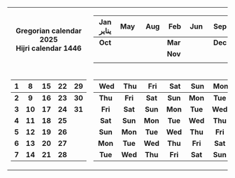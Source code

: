 <table>
<tr><td align="center">
<b>Gregorian calendar 2025 <br>
Hijri calendar 1446</b>

</td><td>
  
|&nbsp;Jan&nbsp;<br>&nbsp;يناير&nbsp;|May&nbsp;|&nbsp;Aug|&nbsp;Feb|&nbsp;Jun&nbsp;|&nbsp;Sep&nbsp;|&nbsp;Apr&nbsp;|
|:---:|:---:|:---:|:---:|:---:|:---:|:---:|
|<b>Oct</b>|   |   |<b>Mar</b>|   |<b>Dec</b>|<b>Jul</b>|
|   |   |   |<b>Nov</b>|   |   |   |
|   |   |   |   |   |   |   |


</td></tr>

<tr><td>

|1|8|15|22|29|
|:---:|:---:|:---:|:---:|:---:|
|<b>2</b>|<b>9</b>|<b>16</b>|<b>23</b>|<b>30</b>|
|<b>3</b>|<b>10</b>|<b>17</b>|<b>24</b>|<b>31</b>|
|<b>4</b>|<b>11</b>|<b>18</b>|<b>25</b>|  |
|<b>5</b>|<b>12</b>|<b>19</b>|<b>26</b>|  |
|<b>6</b>|<b>13</b>|<b>20</b>|<b>27</b>|  |
|<b>7</b>|<b>14</b>|<b>21</b>|<b>28</b>|  |

</td><td>

|&nbsp;Wed|&nbsp;Thu|&nbsp;Fri|&nbsp;Sat|&nbsp;Sun|&nbsp;Mon|&nbsp;Tue|
|:---:|:---:|:---:|:---:|:---:|:---:|:---:|
|<b>Thu</b>|<b>Fri</b>|<b>Sat</b>|<b>Sun</b>|<b>Mon</b>|<b>Tue</b>|<b>Wed</b>|
|<b>Fri</b>|<b>Sat</b>|<b>Sun</b>|<b>Mon</b>|<b>Tue</b>|<b>Wed</b>|<b>Thu</b>|
|<b>Sat</b>|<b>Sun</b>|<b>Mon</b>|<b>Tue</b>|<b>Wed</b>|<b>Thu</b>|<b>Fri</b>|
|<b>Sun</b>|<b>Mon</b>|<b>Tue</b>|<b>Wed</b>|<b>Thu</b>|<b>Fri</b>|<b>Sat</b>|
|<b>Mon</b>|<b>Tue</b>|<b>Wed</b>|<b>Thu</b>|<b>Fri</b>|<b>Sat</b>|<b>Sun</b>|
|<b>Tue</b>|<b>Wed</b>|<b>Thu</b>|<b>Fri</b>|<b>Sat</b>|<b>Sun</b>|<b>Mon</b>|

</td></tr> </table>
